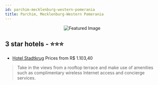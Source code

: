 ```yaml
---
id: parchim-mecklenburg-western-pomerania
title: Parchim, Mecklenburg-Western Pomerania
---
```


<center><img src="https://i.travelapi.com/hotels/23000000/22970000/22965900/22965892/0bdd543f_z.jpg" alt="Featured Image" /></center>


##  3 star hotels - ⭐️⭐️⭐️

-    [Hotel Stadtkrug](https://us.hurb.com/hotels/parchim/hotel-stadtkrug-JNP-JP415048?cmp=18055) Prices from R$ 1.103,40
   > Take in the views from a rooftop terrace and make use of amenities such as complimentary wireless Internet access and concierge services.
